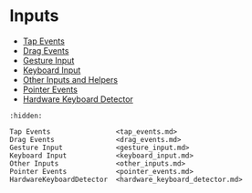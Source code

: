 # Inputs

- [Tap Events](tap_events.md)
- [Drag Events](drag_events.md)
- [Gesture Input](gesture_input.md)
- [Keyboard Input](keyboard_input.md)
- [Other Inputs and Helpers](other_inputs.md)
- [Pointer Events](pointer_events.md)
- [Hardware Keyboard Detector](hardware_keyboard_detector.md)

```{toctree}
:hidden:

Tap Events                <tap_events.md>
Drag Events               <drag_events.md>
Gesture Input             <gesture_input.md>
Keyboard Input            <keyboard_input.md>
Other Inputs              <other_inputs.md>
Pointer Events            <pointer_events.md>
HardwareKeyboardDetector  <hardware_keyboard_detector.md>
```
